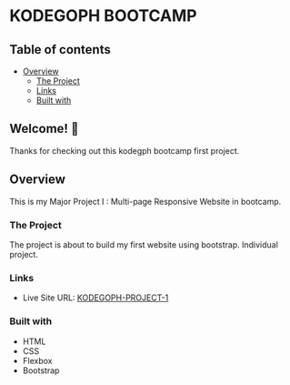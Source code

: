 # KODEGOPH BOOTCAMP

## Table of contents

-  [Overview](#overview)
   -  [The Project](#the-project)
   -  [Links](#links)
   -  [Built with](#built-with)

## Welcome! 👋

Thanks for checking out this kodegph bootcamp first project.

## Overview

This is my Major Project I : Multi-page Responsive Website in bootcamp.

### The Project

The project is about to build my first website using bootstrap. Individual project.

### Links

-  Live Site URL: [KODEGOPH-PROJECT-1](https://boymelvs.github.io/KODEGOPH-PROJECT-1)

### Built with

-  HTML
-  CSS
-  Flexbox
-  Bootstrap
